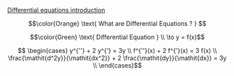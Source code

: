 [Differential equations introduction](https://www.khanacademy.org/math/differential-equations/first-order-differential-equations/differential-equations-intro/v/differential-equation-introduction)

```math
\color{Orange} \text{ What are Differential Equations ? } 
```

```math
\color{Green} \text{ Differential Equation } \\
\to y = f(x)
```

```math

  \begin{cases}
    y^{''} + 2 y^{'} = 3y \\
    f^{''}(x) + 2 f^{'}(x) = 3 f(x) \\
    \frac{\mathit{d^2y}}{\mathit{dx^2}} + 2 \frac{\mathit{dy}}{\mathit{dx}} = 3y \\
  \end{cases}
```
